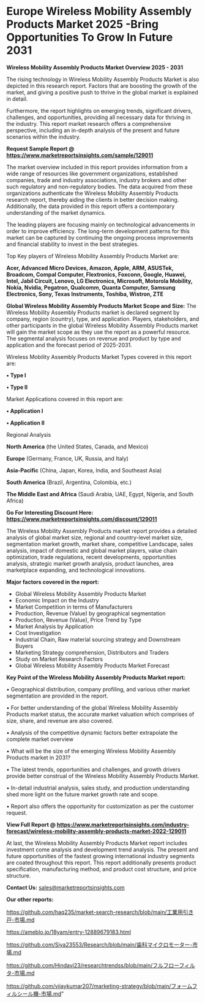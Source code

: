 # Europe Wireless Mobility Assembly Products Market 2025 -Bring Opportunities To Grow In Future 2031

<Strong> Wireless Mobility Assembly Products Market Overview 2025 - 2031</strong>

The rising technology in Wireless Mobility Assembly Products Market is also depicted in this research report. Factors that are boosting the growth of the market, and giving a positive push to thrive in the global market is explained in detail.

Furthermore, the report highlights on emerging trends, significant drivers, challenges, and opportunities, providing all necessary data for thriving in the industry. This report market research offers a comprehensive perspective, including an in-depth analysis of the present and future scenarios within the industry.

<strong>Request Sample Report @ <a href=https://www.marketreportsinsights.com/sample/129011>https://www.marketreportsinsights.com/sample/129011</a></strong>

The market overview included in this report provides information from a wide range of resources like government organizations, established companies, trade and industry associations, industry brokers and other such regulatory and non-regulatory bodies. The data acquired from these organizations authenticate the Wireless Mobility Assembly Products research report, thereby aiding the clients in better decision making. Additionally, the data provided in this report offers a contemporary understanding of the market dynamics.

The leading players are focusing mainly on technological advancements in order to improve efficiency. The long-term development patterns for this market can be captured by continuing the ongoing process improvements and financial stability to invest in the best strategies.

Top Key players of Wireless Mobility Assembly Products Market are:

<strong>Acer, Advanced Micro Devices, Amazon, Apple, ARM, ASUSTek, Broadcom, Compal Computer, Flextronics, Foxconn, Google, Huawei, Intel, Jabil Circuit, Lenovo, LG Electronics, Microsoft, Motorola Mobility, Nokia, Nvidia, Pegatron, Qualcomm, Quanta Computer, Samsung Electronics, Sony, Texas Instruments, Toshiba, Wistron, ZTE</strong>

<strong><b>Global Wireless Mobility Assembly Products Market Scope and Size:</b></strong>
The Wireless Mobility Assembly Products market is declared segment by company, region (country), type, and application. Players, stakeholders, and other participants in the global Wireless Mobility Assembly Products market will gain the market scope as they use the report as a powerful resource. The segmental analysis focuses on revenue and product by type and application and the forecast period of 2025-2031.

Wireless Mobility Assembly Products Market Types covered in this report are:

<strong>• Type I

• Type II</strong>

Market Applications covered in this report are:

<strong>• Application I

• Application II</strong> 

Regional Analysis

<strong>North America</strong> (the United States, Canada, and Mexico)

<strong>Europe</strong> (Germany, France, UK, Russia, and Italy)

<strong>Asia-Pacific</strong> (China, Japan, Korea, India, and Southeast Asia)

<strong>South America</strong> (Brazil, Argentina, Colombia, etc.)

<strong>The Middle East and Africa</strong> (Saudi Arabia, UAE, Egypt, Nigeria, and South Africa)

<strong>Go For Interesting Discount Here: <a href=https://www.marketreportsinsights.com/discount/129011>https://www.marketreportsinsights.com/discount/129011</a></strong>

The Wireless Mobility Assembly Products market report provides a detailed analysis of global market size, regional and country-level market size, segmentation market growth, market share, competitive Landscape, sales analysis, impact of domestic and global market players, value chain optimization, trade regulations, recent developments, opportunities analysis, strategic market growth analysis, product launches, area marketplace expanding, and technological innovations.

<strong><b>Major factors covered in the report:</b></strong>
<ul>
  <li>Global Wireless Mobility Assembly Products Market </li>
  <li>Economic Impact on the Industry</li>
  <li>Market Competition in terms of Manufacturers</li>
  <li>Production, Revenue (Value) by geographical segmentation</li>
  <li>Production, Revenue (Value), Price Trend by Type</li>
  <li>Market Analysis by Application</li>
  <li>Cost Investigation</li>
  <li>Industrial Chain, Raw material sourcing strategy and Downstream Buyers</li>
  <li>Marketing Strategy comprehension, Distributors and Traders</li>
  <li>Study on Market Research Factors</li>
  <li>Global Wireless Mobility Assembly Products Market Forecast</li>
</ul>

<strong><b>Key Point of the Wireless Mobility Assembly Products Market report:</b></strong>

• Geographical distribution, company profiling, and various other market segmentation are provided in the report.

• For better understanding of the global Wireless Mobility Assembly Products market status, the accurate market valuation which comprises of size, share, and revenue are also covered.

• Analysis of the competitive dynamic factors better extrapolate the complete market overview

• What will be the size of the emerging Wireless Mobility Assembly Products market in 2031?

• The latest trends, opportunities and challenges, and growth drivers provide better construal of the Wireless Mobility Assembly Products Market.

• In-detail industrial analysis, sales study, and production understanding shed more light on the future market growth rate and scope.

• Report also offers the opportunity for customization as per the customer request.

<strong><b>View Full Report @ <a href=https://www.marketreportsinsights.com/industry-forecast/wireless-mobility-assembly-products-market-2022-129011>https://www.marketreportsinsights.com/industry-forecast/wireless-mobility-assembly-products-market-2022-129011</a></b></strong>


At last, the Wireless Mobility Assembly Products Market report includes investment come analysis and development trend analysis. The present and future opportunities of the fastest growing international industry segments are coated throughout this report. This report additionally presents product specification, manufacturing method, and product cost structure, and price structure.

<strong>Contact Us:</strong>
sales@marketreportsinsights.com

<strong>Our other reports:</strong>

<a href=https://github.com/haq235/market-search-research/blob/main/工業用引き戸-市場.md>https://github.com/haq235/market-search-research/blob/main/工業用引き戸-市場.md</a>

<a href=https://ameblo.jp/18yam/entry-12889679183.html>https://ameblo.jp/18yam/entry-12889679183.html</a>

<a href=https://github.com/Siya23553/Research/blob/main/歯科マイクロモーター-市場.md>https://github.com/Siya23553/Research/blob/main/歯科マイクロモーター-市場.md</a>

<a href=https://github.com/Hindavi23/researchtrendss/blob/main/フルフローフィルタ-市場.md>https://github.com/Hindavi23/researchtrendss/blob/main/フルフローフィルタ-市場.md</a>

<a href=https://github.com/vijaykumar207/marketing-strategy/blob/main/フォームフィルシール機-市場.md>https://github.com/vijaykumar207/marketing-strategy/blob/main/フォームフィルシール機-市場.md</a>"
